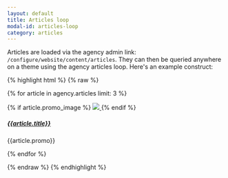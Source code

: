```yaml
---
layout: default
title: Articles loop
modal-id: articles-loop
category: articles
---
```

Articles are loaded via the agency admin link: ``/configure/website/content/articles``. They can then be queried anywhere on a theme using the agency articles loop. Here's an example construct:

{% highlight html %}
{% raw %}

{% for article in agency.articles limit: 3 %}
 <div class="list-news">
  {% if article.promo_image %}
   <a href="/articles/{{ article.slug }}" title="{{article.title}}">
    <img src="{{ article.promo_image | url_for_agency_logo : "60x60" }}" />
   </a>
  {% endif %}
  <h5>
   <a href="/articles/{{ article.slug }}">
    {{article.title}}
   </a>
  </h5>
  <p>{{article.promo}}</p>
 </div>
{% endfor %}

{% endraw %}
{% endhighlight %}
